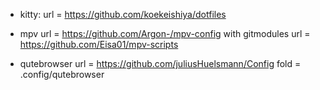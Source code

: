* kitty:
  url = https://github.com/koekeishiya/dotfiles

* mpv
  url = https://github.com/Argon-/mpv-config with gitmodules
  url = https://github.com/Eisa01/mpv-scripts

* qutebrowser
  url = https://github.com/juliusHuelsmann/Config 
  fold = .config/qutebrowser




